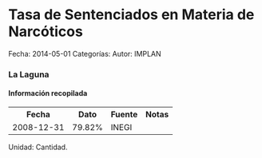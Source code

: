 Tasa de Sentenciados en Materia de Narcóticos
=====

Fecha: 2014-05-01
Categorías: 
Autor: IMPLAN

### La Laguna

#### Información recopilada

<table class="table table-hover table-bordered">
  <tr><th>Fecha</th><th>Dato</th><th>Fuente</th><th>Notas</th></tr>
  <tr><td>2008-12-31</td><td>79.82%</td><td>INEGI</td><td></td></tr>
</table>

Unidad: Cantidad.
